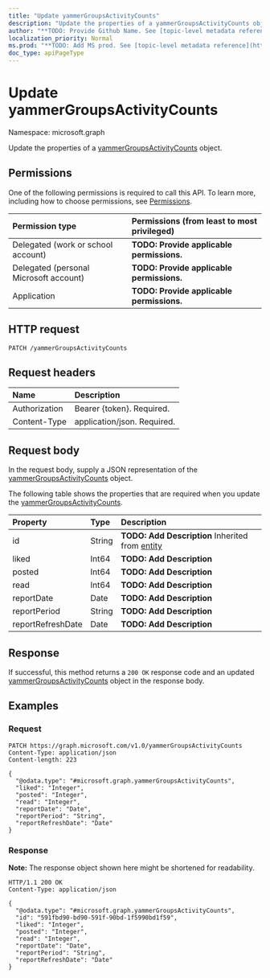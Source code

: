 ```yaml
---
title: "Update yammerGroupsActivityCounts"
description: "Update the properties of a yammerGroupsActivityCounts object."
author: "**TODO: Provide Github Name. See [topic-level metadata reference](https://msgo.azurewebsites.net/add/document/guidelines/metadata.html#topic-level-metadata)**"
localization_priority: Normal
ms.prod: "**TODO: Add MS prod. See [topic-level metadata reference](https://msgo.azurewebsites.net/add/document/guidelines/metadata.html#topic-level-metadata)**"
doc_type: apiPageType
---
```


# Update yammerGroupsActivityCounts
Namespace: microsoft.graph



Update the properties of a [yammerGroupsActivityCounts](../resources/yammergroupsactivitycounts.md) object.

## Permissions
One of the following permissions is required to call this API. To learn more, including how to choose permissions, see [Permissions](/graph/permissions-reference).

|Permission type|Permissions (from least to most privileged)|
|:---|:---|
|Delegated (work or school account)|**TODO: Provide applicable permissions.**|
|Delegated (personal Microsoft account)|**TODO: Provide applicable permissions.**|
|Application|**TODO: Provide applicable permissions.**|

## HTTP request

<!-- {
  "blockType": "ignored"
}
-->
``` http
PATCH /yammerGroupsActivityCounts
```

## Request headers
|Name|Description|
|:---|:---|
|Authorization|Bearer {token}. Required.|
|Content-Type|application/json. Required.|

## Request body
In the request body, supply a JSON representation of the [yammerGroupsActivityCounts](../resources/yammergroupsactivitycounts.md) object.

The following table shows the properties that are required when you update the [yammerGroupsActivityCounts](../resources/yammergroupsactivitycounts.md).

|Property|Type|Description|
|:---|:---|:---|
|id|String|**TODO: Add Description** Inherited from [entity](../resources/entity.md)|
|liked|Int64|**TODO: Add Description**|
|posted|Int64|**TODO: Add Description**|
|read|Int64|**TODO: Add Description**|
|reportDate|Date|**TODO: Add Description**|
|reportPeriod|String|**TODO: Add Description**|
|reportRefreshDate|Date|**TODO: Add Description**|



## Response

If successful, this method returns a `200 OK` response code and an updated [yammerGroupsActivityCounts](../resources/yammergroupsactivitycounts.md) object in the response body.

## Examples

### Request
<!-- {
  "blockType": "request",
  "name": "update_yammergroupsactivitycounts"
}
-->
``` http
PATCH https://graph.microsoft.com/v1.0/yammerGroupsActivityCounts
Content-Type: application/json
Content-length: 223

{
  "@odata.type": "#microsoft.graph.yammerGroupsActivityCounts",
  "liked": "Integer",
  "posted": "Integer",
  "read": "Integer",
  "reportDate": "Date",
  "reportPeriod": "String",
  "reportRefreshDate": "Date"
}
```


### Response
**Note:** The response object shown here might be shortened for readability.
<!-- {
  "blockType": "response",
  "truncated": true
}
-->
``` http
HTTP/1.1 200 OK
Content-Type: application/json

{
  "@odata.type": "#microsoft.graph.yammerGroupsActivityCounts",
  "id": "591fbd90-bd90-591f-90bd-1f5990bd1f59",
  "liked": "Integer",
  "posted": "Integer",
  "read": "Integer",
  "reportDate": "Date",
  "reportPeriod": "String",
  "reportRefreshDate": "Date"
}
```

